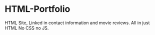 # HTML-Portfolio
HTML Site, Linked in contact information and movie reviews. All in just HTML No CSS no JS.

